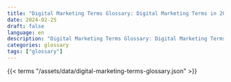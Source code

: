 ```yaml
---
title: "Digital Marketing Terms Glossary: Digital Marketing Terms in 2024"  
date: 2024-02-25
draft: false
language: en
description: "Digital Marketing Terms Glossary: Digital Marketing Terms in 2024 | Digital Marketing Terms Glossary"
categories: glossary
tags: ["glossary"]
---
```


{{< terms "/assets/data/digital-marketing-terms-glossary.json" >}}